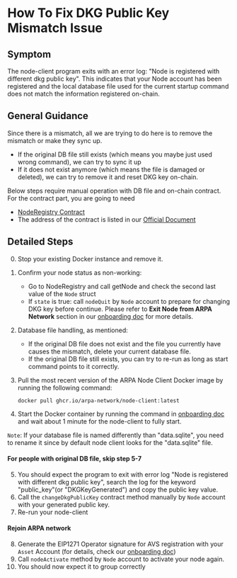 # How To Fix DKG Public Key Mismatch Issue

## Symptom

The node-client program exits with an error log: "Node is registered with different dkg public key". This indicates that your Node account has been registered and the local database file used for the current startup command does not match the information registered on-chain.

## General Guidance

Since there is a mismatch, all we are trying to do here is to remove the mismatch or make they sync up.

- If the original DB file still exists (which means you maybe just used wrong command), we can try to sync it up
- If it does not exist anymore (which means the file is damaged or deleted), we can try to remove it and reset DKG key on-chain.

Below steps require manual operation with DB file and on-chain contract. For the contract part, you are going to need

- [NodeRegistry Contract](https://github.com/ARPA-Network/BLS-TSS-Network/blob/0732850fe39f869a7dea899e445dfe6332462ab7/contracts/src/interfaces/INodeRegistry.sol)
- The address of the contract is listed in our [Official Document](https://docs.arpanetwork.io/randcast/supported-networks-and-parameters)

## Detailed Steps

0. Stop your existing Docker instance and remove it.
1. Confirm your node status as non-working:
   - Go to NodeRegistry and call getNode and check the second last value of the `Node` struct
   - If `state` is true: call `nodeQuit` by `Node` account to prepare for changing DKG key before continue. Please refer to **Exit Node from ARPA Network** section in our [onboarding doc](/docs/eigenlayer-onboarding.md) for more details.
2. Database file handling, as mentioned:

   - If the original DB file does not exist and the file you currently have causes the mismatch, delete your current database file.
   - If the original DB file still exists, you can try to re-run as long as start command points to it correctly.

3. Pull the most recent version of the ARPA Node Client Docker image by running the following command:

   `docker pull ghcr.io/arpa-network/node-client:latest`

4. Start the Docker container by running the command in [onboarding doc](/docs/eigenlayer-onboarding.md) and wait about 1 minute for the node-client to fully start.

`Note`: If your database file is named differently than "data.sqlite", you need to rename it since by default node client looks for the "data.sqlite" file.

#### For people with original DB file, skip step 5-7

5. You should expect the program to exit with error log "Node is registered with different dkg public key", search the log for the keyword "public_key"(or "DKGKeyGenerated") and copy the public key value.
6. Call the `changeDkgPublicKey` contract method manually by `Node` account with your generated public key.
7. Re-run your node-client

#### Rejoin ARPA network

8. Generate the EIP1271 Operator signature for AVS registration with your `Asset` Account (for details, check our [onboarding doc](/docs/eigenlayer-onboarding.md#generate-the-eip1271-operator-signature-for-avs-registration-with-your-asset-account))
9. Call `nodeActivate` method by `Node` account to activate your node again.
10. You should now expect it to group correctly
